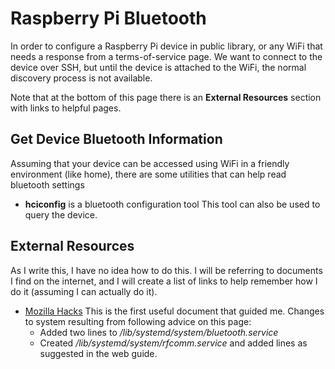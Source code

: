 # Raspberry Pi Bluetooth

In order to configure a Raspberry Pi device in public library,
or any WiFi that needs a response from a terms-of-service page.
We want to connect to the device over SSH, but until the device
is attached to the WiFi, the normal discovery process is not
available.

Note that at the bottom of this page there is an **External Resources**
section with links to helpful pages.

## Get Device Bluetooth Information

Assuming that your device can be accessed using WiFi
in a friendly environment (like home), there are some
utilities that can help read bluetooth settings

- **hciconfig** is a bluetooth configuration tool
  This tool can also be used to query the device.


## External Resources

As I write this, I have no idea how to do this.  I will be
referring to documents I find on the internet, and I will
create a list of links to help remember how I do it (assuming
I can actually do it).

- [Mozilla Hacks](https://hacks.mozilla.org/2017/02/headless-raspberry-pi-configuration-over-bluetooth/)
  This is the first useful document that guided me.
  Changes to system resulting from following advice on
  this page:
  - Added two lines to */lib/systemd/system/bluetooth.service*
  - Created */lib/systemd/system/rfcomm.service* and added
    lines as suggested in the web guide.
